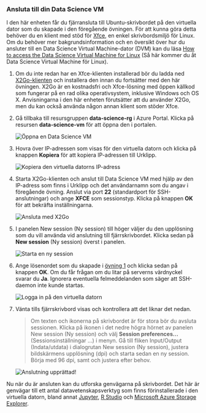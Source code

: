 ### <a name="connect-to-the-data-science-vm"></a>Ansluta till din Data Science VM

I den här enheten får du fjärransluta till Ubuntu-skrivbordet på den virtuella dator som du skapade i den föregående övningen. För att kunna göra detta behöver du en klient med stöd för [Xfce](https://xfce.org/), en enkel skrivbordsmiljö för Linux. Om du behöver mer bakgrundsinformation och en översikt över hur du ansluter till en Data Science Virtual Machine-dator (DVM) kan du läsa [How to access the Data Science Virtual Machine for Linux](https://docs.microsoft.com/azure/machine-learning/data-science-virtual-machine/dsvm-ubuntu-intro#how-to-access-the-data-science-virtual-machine-for-linux) (Så här kommer du åt Data Science Virtual Machine för Linux).

1. Om du inte redan har en Xfce-klienten installerad bör du ladda ned [X2Go-klienten](https://wiki.x2go.org/doku.php/download:start) och installera den innan du fortsätter med den här övningen. X2Go är en kostnadsfri och Xfce-lösning med öppen källkod som fungerar på en rad olika operativsystem, inklusive Windows och OS X. Anvisningarna i den här enheten förutsätter att du använder X2Go, men du kan också använda någon annan klient som stöder Xfce.

1. Gå tillbaka till resursgruppen **data-science-rg** i Azure Portal. Klicka på resursen **data-science-vm** för att öppna den i portalen.

    ![Öppna en Data Science VM](../media-draft/2-open-data-science-vm.png)

1. Hovra över IP-adressen som visas för den virtuella datorn och klicka på knappen **Kopiera** för att kopiera IP-adressen till Urklipp.

    ![Kopiera den virtuella datorns IP-adress](../media-draft/2-copy-ip-address.png)

1. Starta X2Go-klienten och anslut till Data Science VM med hjälp av den IP-adress som finns i Urklipp och det användarnamn som du angav i föregående övning. Anslut via port **22** (standardport för SSH-anslutningar) och ange **XFCE** som sessionstyp. Klicka på knappen **OK** för att bekräfta inställningarna.

    ![Ansluta med X2Go](../media-draft/2-new-session-1.png)

1. I panelen New session (Ny session) till höger väljer du den upplösning som du vill använda vid anslutning till fjärrskrivbordet. Klicka sedan på **New session** (Ny session) överst i panelen.

    ![Starta en ny session](../media-draft/2-new-session-2.png)

1. Ange lösenordet som du skapade i [övning 1](#Exercise1) och klicka sedan på knappen **OK**. Om du får frågan om du litar på serverns värdnyckel svarar du **Ja**. Ignorera eventuella felmeddelanden som säger att SSH-daemon inte kunde startas.

    ![Logga in på den virtuella datorn](../media-draft/2-new-session-3.png)

1. Vänta tills fjärrskrivbord visas och kontrollera att det liknar det nedan.

    > Om texten och ikonerna på skrivbordet är för stora bör du avsluta sessionen. Klicka på ikonen i det nedre högra hörnet av panelen New session (Ny session) och välj **Session preferences...** (Sessionsinställningar ...) i menyn. Gå till fliken Input/Output (Indata/utdata) i dialogrutan New session (Ny session), justera bildskärmens upplösning (dpi) och starta sedan en ny session. Börja med 96 dpi, samt och justera efter behov.

    ![Anslutning upprättad!](../media-draft/2-ubuntu-desktop.png)

Nu när du är ansluten kan du utforska genvägarna på skrivbordet. Det här är genvägar till ett antal datavetenskapsverktyg som finns förinstallerade i den virtuella datorn, bland annat [Jupyter](http://jupyter.org/), [R Studio](https://www.rstudio.com/) och [Microsoft Azure Storage Explorer](https://azure.microsoft.com/features/storage-explorer/).